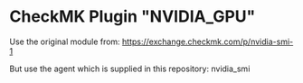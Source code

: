 # CheckMK Plugin "NVIDIA_GPU"
Use the original module from:
https://exchange.checkmk.com/p/nvidia-smi-1

But use the agent which is supplied in this repository:
nvidia_smi

